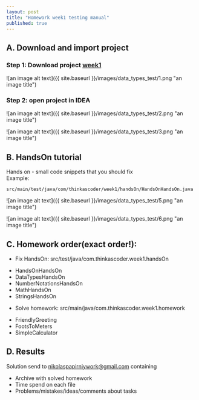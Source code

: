 ```yaml
---
layout: post
title: "Homework week1 testing manual"
published: true
---
```


## A. Download and import project

### Step 1: Download project [week1](https://github.com/nikolaspapirniywork/java_beginner_course/tree/week1)

![an image alt text]({{ site.baseurl }}/images/data_types_test/1.png "an image title")

### Step 2: open project in IDEA
![an image alt text]({{ site.baseurl }}/images/data_types_test/2.png "an image title")  

![an image alt text]({{ site.baseurl }}/images/data_types_test/3.png "an image title")

## B. HandsOn tutorial
Hands on - small code snippets that you should fix  
Example:  
```
src/main/test/java/com/thinkascoder/week1/handsOn/HandsOnHandsOn.java
```  

 ![an image alt text]({{ site.baseurl }}/images/data_types_test/5.png "an image title")
 
 ![an image alt text]({{ site.baseurl }}/images/data_types_test/6.png "an image title")


## C. Homework order(exact order!):
* Fix HandsOn: src/test/java/com.thinkascoder.week1.handsOn
 - HandsOnHandsOn
 - DataTypesHandsOn
 - NumberNotationsHandsOn
 - MathHandsOn
 - StringsHandsOn
* Solve homework: src/main/java/com.thinkascoder.week1.homework
 - FriendlyGreeting
 - FootsToMeters
 - SimpleCalculator

## D. Results  
Solution send to nikolaspapirniywork@gmail.com containing
* Archive with solved homework
* Time spend on each file
* Problems/mistakes/ideas/comments about tasks
